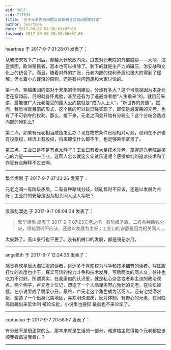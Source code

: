 ```yaml
---
aid: 9025
zid: 717693
title: '关于元老内部问题以及权利与义务问题的讨论'
author: heartnee
date: 2017-09-07 01:28:01+07:00
lastmod: 2017-09-07 20:58:00+07:00
---
```


heartnee 于 2017-9-7 01:28:01 发表了：

从我澳宋攻下广州后，穿越大计欣欣向荣。过去对元老院的外部威胁——大萌，海盗集团，欧洲殖民者，基本也可以排除了。剩下的就是生产力的碾压，治安战和文化上的统合了。而且，随着对外的扩张，元老内部的权利矛盾也极大的得到了缓解。但本着小心谨慎的原则，还是有些问题想和大家讨论的。

第一点，穿越集团内部对于未来的体制建设，分歧有多大？这个可能是因为本身元老在穿越前，目的就各怀鬼胎，甚至还有为了逃避或者想“人生重来”的。就目前来讲，最能被广大元老接受的最大公约数就是“成为人上人”，“新世界的贵族”。然而，我觉得就目前的形式，这个目的可以说已经实现了，即使是最废柴的元老，也有了不可剥夺的权利。那么，接下来，元老之间会开始有分歧么？这个分歧会造成内部的倾轧么?

第二点，如果有元老相当咸鱼怎么办？现在物质条件已经相对可观，权利在不济也有投票权，经济上有股权，将来即使什么都不干，也足够荣华富贵了。

第三点，工业口是不是有点太静了？工业口有着大量技术元老，掌握这元老院最核心的力量————工业，这帮人怎么就这么安贫乐道呢？感觉单纯的追求技术和工作狂有点解释不过去啊。

---------

繁华烬燃 于 2017-9-7 07:23:26 发表了：

元老之间一有阶级矛盾，二有各种路线分歧，倾轧暂时不应该，还是以发展为主呀；工业口的安静是因为相关同人没人写吧？

---------

没事乱溜达 于 2017-9-7 08:04:34 发表了：

> 繁华烬燃 发表于 2017-9-7 07:23元老之间一有阶级矛盾，二有各种路线分歧，倾轧暂时不应该，还是以发展为主呀；工业口的安静是因为相关同人 ...



太安静了。高山景行也不更了。没有机械口的发展，都是镜花水月。

---------

angel8th 于 2017-9-7 12:24:36 发表了：

感觉喜欢星辰大海征服的读者，远远多于喜欢权力斗争和技术细节的读者。写征服打仗的难度也小于，真实可信的权力斗争和技术发展。写后两类的同人文，往往也吃力不讨好。所谓真实，在我庸俗的认识里，就是私心杂念或者非主流的政治观点。两个例子，卢元老上位记，塑造了一个人品卑劣野心勃勃的元老，在论坛被批，在小说里成了跳梁小丑，最终，卢元老这个角色成为活死人。还有宅党潜水艇，塑造了一个出身北美地区，喜欢明珠湿疣，反对体制，有野心的元老，在闹临高后跳出来反体制 被论坛批，小说里也狼狈 最后也不来论坛了。

---------

cqduoluo 于 2017-9-7 20:58:57 发表了：

有分歧不是很正常的么，那本来就是生活的一部分，难道楼主觉得每个元老都应该顺我者昌逆我者亡？

---------

